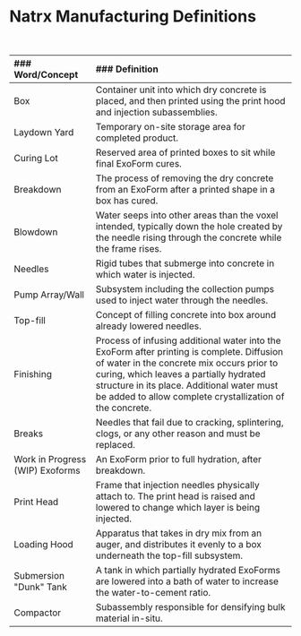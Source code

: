 # Natrx Manufacturing Definitions
<br>

| ### Word/Concept | ### Definition |
| :--- | :--- |
| Box  | Container unit into which dry concrete is placed, and then printed using the print hood and injection subassemblies. |
| Laydown Yard | Temporary on-site storage area for completed product. |
| Curing Lot | Reserved area of printed boxes to sit while final ExoForm cures. |
| Breakdown | The process of removing the dry concrete from an ExoForm after a printed shape in a box has cured. |
| Blowdown | Water seeps into other areas than the voxel intended, typically down the hole created by the needle rising through the concrete while the frame rises. |
| Needles | Rigid tubes that submerge into concrete in which water is injected. |
| Pump Array/Wall | Subsystem including the collection pumps used to inject water through the needles. |
| Top-fill | Concept of filling concrete into box around already lowered needles. |
| Finishing | Process of infusing additional water into the ExoForm after printing is complete. Diffusion of water in the concrete mix occurs prior to curing, which leaves a partially hydrated structure in its place. Additional water must be added to allow complete crystallization of the concrete. |
| Breaks | Needles that fail due to cracking, splintering, clogs, or any other reason and must be replaced. |
| Work in Progress (WIP) Exoforms | An ExoForm prior to full hydration, after breakdown. |
| Print Head | Frame that injection needles physically attach to. The print head is raised and lowered to change which layer is being injected. |
| Loading Hood | Apparatus that takes in dry mix from an auger, and distributes it evenly to a box underneath the top-fill subsystem. |
| Submersion "Dunk" Tank | A tank in which partially hydrated ExoForms are lowered into a bath of water to increase the water-to-cement ratio. |
| Compactor | Subassembly responsible for densifying bulk material in-situ. |
